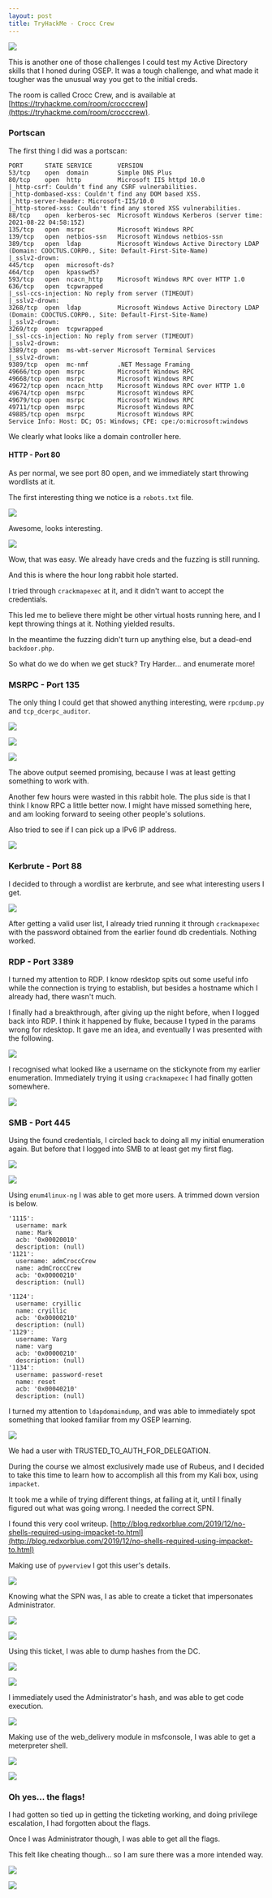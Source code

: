 ```yaml
---
layout: post
title: TryHackMe - Crocc Crew
---
```


![](/assets/2021-08-23-13-35-06.png)

This is another one of those challenges I could test my Active Directory skills that I honed during OSEP.  It was a tough challenge, and what made it tougher was the unusual way you get to the initial creds.

The room is called Crocc Crew, and is available at [https://tryhackme.com/room/crocccrew](https://tryhackme.com/room/crocccrew).

### Portscan

The first thing I did was a portscan:

```
PORT      STATE SERVICE       VERSION
53/tcp    open  domain        Simple DNS Plus
80/tcp    open  http          Microsoft IIS httpd 10.0
|_http-csrf: Couldn't find any CSRF vulnerabilities.
|_http-dombased-xss: Couldn't find any DOM based XSS.
|_http-server-header: Microsoft-IIS/10.0
|_http-stored-xss: Couldn't find any stored XSS vulnerabilities.
88/tcp    open  kerberos-sec  Microsoft Windows Kerberos (server time: 2021-08-22 04:58:15Z)
135/tcp   open  msrpc         Microsoft Windows RPC
139/tcp   open  netbios-ssn   Microsoft Windows netbios-ssn
389/tcp   open  ldap          Microsoft Windows Active Directory LDAP (Domain: COOCTUS.CORP0., Site: Default-First-Site-Name)
|_sslv2-drown: 
445/tcp   open  microsoft-ds?
464/tcp   open  kpasswd5?
593/tcp   open  ncacn_http    Microsoft Windows RPC over HTTP 1.0
636/tcp   open  tcpwrapped
|_ssl-ccs-injection: No reply from server (TIMEOUT)
|_sslv2-drown: 
3268/tcp  open  ldap          Microsoft Windows Active Directory LDAP (Domain: COOCTUS.CORP0., Site: Default-First-Site-Name)
|_sslv2-drown: 
3269/tcp  open  tcpwrapped
|_ssl-ccs-injection: No reply from server (TIMEOUT)
|_sslv2-drown: 
3389/tcp  open  ms-wbt-server Microsoft Terminal Services
|_sslv2-drown: 
9389/tcp  open  mc-nmf        .NET Message Framing
49666/tcp open  msrpc         Microsoft Windows RPC
49668/tcp open  msrpc         Microsoft Windows RPC
49672/tcp open  ncacn_http    Microsoft Windows RPC over HTTP 1.0
49674/tcp open  msrpc         Microsoft Windows RPC
49679/tcp open  msrpc         Microsoft Windows RPC
49711/tcp open  msrpc         Microsoft Windows RPC
49885/tcp open  msrpc         Microsoft Windows RPC
Service Info: Host: DC; OS: Windows; CPE: cpe:/o:microsoft:windows
```

We clearly what looks like a domain controller here.  

#### HTTP - Port 80

As per normal, we see port 80 open, and we immediately start throwing wordlists at it.  

The first interesting thing we notice is a `robots.txt` file.

![](/assets/2021-08-23-13-39-39.png)

Awesome, looks interesting.  

![](/assets/2021-08-23-13-40-39.png)

Wow, that was easy.  We already have creds and the fuzzing is still running.  

And this is where the hour long rabbit hole started.  

I tried through `crackmapexec` at it, and it didn't want to accept the credentials.  

This led me to believe there might be other virtual hosts running here, and I kept throwing things at it.  Nothing yielded results.

In the meantime the fuzzing didn't turn up anything else, but a dead-end `backdoor.php`.

So what do we do when we get stuck?  Try Harder... and enumerate more!

### MSRPC - Port 135

The only thing I could get that showed anything interesting, were `rpcdump.py` and `tcp_dcerpc_auditor`.

![](/assets/2021-08-23-13-45-13.png)

![](/assets/2021-08-23-13-45-18.png)

![](/assets/2021-08-23-13-45-22.png)

The above output seemed promising, because I was at least getting something to work with.  

Another few hours were wasted in this rabbit hole.  The plus side is that I think I know RPC a little better now.  I might have missed something here, and am looking forward to seeing other people's solutions.

Also tried to see if I can pick up a IPv6 IP address.

![](/assets/2021-08-23-13-55-56.png)

### Kerbrute - Port 88

I decided to through a wordlist are kerbrute, and see what interesting users I get.

![](/assets/2021-08-23-13-53-02.png)

After getting a valid user list, I already tried running it through `crackmapexec` with the password obtained from the earlier found db credentials.  Nothing worked.

### RDP - Port 3389

I turned my attention to RDP.  I know rdesktop spits out some useful info while the connection is trying to establish, but besides a hostname which I already had, there wasn't much.

I finally had a breakthrough, after giving up the night before, when I logged back into RDP.  I think it happened by fluke, because I typed in the params wrong for rdesktop.  It gave me an idea, and eventually I was presented with the following.

![](/assets/2021-08-23-13-51-32.png)

I recognised what looked like a username on the stickynote from my earlier enumeration.  Immediately trying it using `crackmapexec` I had finally gotten somewhere.

![](/assets/2021-08-23-13-55-16.png)

### SMB - Port 445

Using the found credentials, I circled back to doing all my initial enumeration again.  But before that I logged into SMB to at least get my first flag.

![](/assets/2021-08-23-13-56-47.png)

![](/assets/2021-08-23-13-57-23.png)

Using `enum4linux-ng` I was able to get more users.  A trimmed down version is below.

```
'1115':                                                                                       
  username: mark                                                                              
  name: Mark                                                                                  
  acb: '0x00020010'                                                                           
  description: (null)                                                                         
'1121':                                                                                       
  username: admCroccCrew                                                                      
  name: admCroccCrew                                                                          
  acb: '0x00000210'                                                                           
  description: (null)                                                                         
                                                                      
'1124':                                                                                       
  username: cryillic                                                                          
  name: cryillic                                                                              
  acb: '0x00000210'                                                                           
  description: (null)                                                                         
'1129':                                                                                       
  username: Varg                                                                              
  name: varg                                                                                  
  acb: '0x00000210'                                                                           
  description: (null)                                                                         
'1134':                                                                                       
  username: password-reset                                                                    
  name: reset                                                                                 
  acb: '0x00040210'                                                                           
  description: (null)                                                                         

```

I turned my attention to `ldapdomaindump`, and was able to immediately spot something that looked familiar from my OSEP learning.

![](/assets/2021-08-23-14-00-22.png)

We had a user with TRUSTED_TO_AUTH_FOR_DELEGATION.

During the course we almost exclusively made use of Rubeus, and I decided to take this time to learn how to accomplish all this from my Kali box, using `impacket`.

It took me a while of trying different things, at failing at it, until I finally figured out what was going wrong.  I needed the correct SPN.

I found this very cool writeup.  [http://blog.redxorblue.com/2019/12/no-shells-required-using-impacket-to.html](http://blog.redxorblue.com/2019/12/no-shells-required-using-impacket-to.html)

Making use of `pywerview` I got this user's details.

![](/assets/2021-08-23-14-03-35.png)

Knowing what the SPN was, I as able to create a ticket that impersonates Administrator.

![](/assets/2021-08-23-14-04-33.png)

![](/assets/2021-08-23-14-04-53.png)

Using this ticket, I was able to dump hashes from the DC.

![](/assets/2021-08-23-14-05-26.png)

![](/assets/2021-08-23-14-05-33.png)

I immediately used the Administrator's hash, and was able to get code execution.

![](/assets/2021-08-23-14-05-58.png)

Making use of the web_delivery module in msfconsole, I was able to get a meterpreter shell.

![](/assets/2021-08-23-14-06-41.png)

![](/assets/2021-08-23-14-06-45.png)

### Oh yes... the flags!

I had gotten so tied up in getting the ticketing working, and doing privilege escalation, I had forgotten about the flags.

Once I was Administrator though, I was able to get all the flags.

This felt like cheating though... so I am sure there was a more intended way.

![](/assets/2021-08-23-14-08-15.png)

![](/assets/2021-08-23-14-07-18.png)


